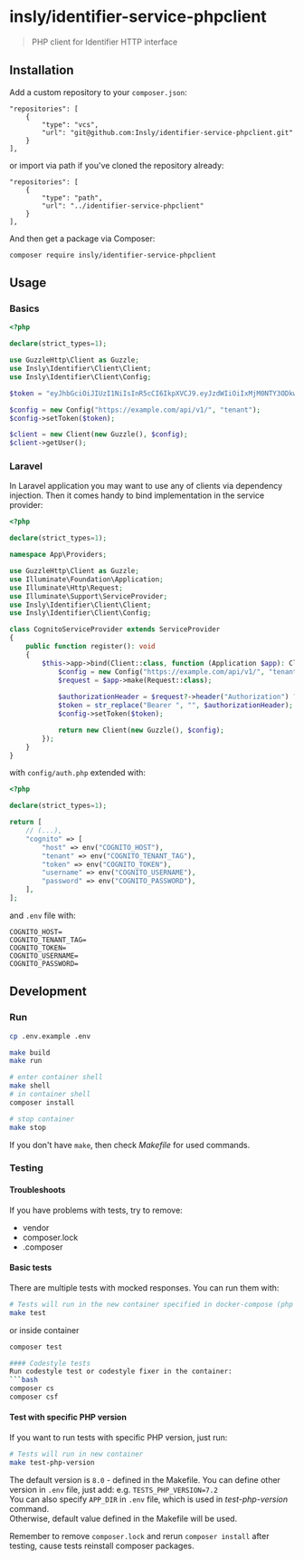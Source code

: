 # insly/identifier-service-phpclient

> PHP client for Identifier HTTP interface

## Installation

Add a custom repository to your `composer.json`:

```
"repositories": [
    {
        "type": "vcs",
        "url": "git@github.com:Insly/identifier-service-phpclient.git"
    }
],
```

or import via path if you've cloned the repository already:

```
"repositories": [
    {
        "type": "path",
        "url": "../identifier-service-phpclient"
    }
],
```

And then get a package via Composer:

``` 
composer require insly/identifier-service-phpclient
```

## Usage

### Basics

```php
<?php

declare(strict_types=1);

use GuzzleHttp\Client as Guzzle;
use Insly\Identifier\Client\Client;
use Insly\Identifier\Client\Config;

$token = "eyJhbGciOiJIUzI1NiIsInR5cCI6IkpXVCJ9.eyJzdWIiOiIxMjM0NTY3ODkwIiwibmFtZSI6IkpvaG4gRG9lIiwiaWF0IjoxNTE2MjM5MDIyfQ.SflKxwRJSMeKKF2QT4fwpMeJf36POk6yJV_adQssw5c";

$config = new Config("https://example.com/api/v1/", "tenant");
$config->setToken($token);

$client = new Client(new Guzzle(), $config);
$client->getUser();
```

### Laravel

In Laravel application you may want to use any of clients via dependency injection. Then it comes handy to bind
implementation in the service provider:

```php
<?php

declare(strict_types=1);

namespace App\Providers;

use GuzzleHttp\Client as Guzzle;
use Illuminate\Foundation\Application;
use Illuminate\Http\Request;
use Illuminate\Support\ServiceProvider;
use Insly\Identifier\Client\Client;
use Insly\Identifier\Client\Config;

class CognitoServiceProvider extends ServiceProvider
{
    public function register(): void
    {
        $this->app->bind(Client::class, function (Application $app): Client {
            $config = new Config("https://example.com/api/v1/", "tenant");
            $request = $app->make(Request::class);
            
            $authorizationHeader = $request?->header("Authorization") ?? "";
            $token = str_replace("Bearer ", "", $authorizationHeader);
            $config->setToken($token);

            return new Client(new Guzzle(), $config);
        });
    }
}

```

with `config/auth.php` extended with:

```php
<?php

declare(strict_types=1);

return [
    // (...),
    "cognito" => [
        "host" => env("COGNITO_HOST"),
        "tenant" => env("COGNITO_TENANT_TAG"),
        "token" => env("COGNITO_TOKEN"),
        "username" => env("COGNITO_USERNAME"),
        "password" => env("COGNITO_PASSWORD"),
    ],
];
```

and `.env` file with:
```
COGNITO_HOST=
COGNITO_TENANT_TAG=
COGNITO_TOKEN=
COGNITO_USERNAME=
COGNITO_PASSWORD=
```

## Development

### Run

```bash
cp .env.example .env

make build
make run

# enter container shell
make shell
# in container shell
composer install

# stop container
make stop
```

If you don't have `make`, then check _Makefile_ for used commands.

### Testing

#### Troubleshoots

If you have problems with tests, try to remove:
- vendor
- composer.lock
- .composer

#### Basic tests

There are multiple tests with mocked responses. You can run them with:


```bash
# Tests will run in the new container specified in docker-compose (php service):
make test
```
or inside container
```bash
composer test

#### Codestyle tests
Run codestyle test or codestyle fixer in the container:
```bash
composer cs
composer csf
```

#### Test with specific PHP version

If you want to run tests with specific PHP version, just run:
```bash
# Tests will run in new container
make test-php-version
```
The default version is `8.0` - defined in the Makefile. You can define other version in `.env` file, just add: e.g. `TESTS_PHP_VERSION=7.2`\
You can also specify `APP_DIR` in `.env` file, which is used in _test-php-version_ command.\
Otherwise, default value defined in the Makefile will be used.

Remember to remove `composer.lock` and rerun `composer install` after testing, cause tests reinstall composer packages. 
